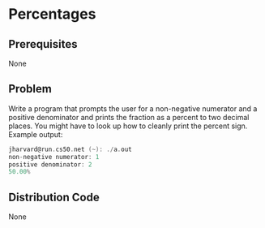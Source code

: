 # Percentages

## Prerequisites
None

## Problem
Write a program that prompts the user for a non-negative numerator and a positive denominator and prints the fraction as a percent to two decimal places. You might have to look up how to cleanly print the percent sign. Example output:  

```c
jharvard@run.cs50.net (~): ./a.out
non-negative numerator: 1
positive denominator: 2
50.00%

```

## Distribution Code
None